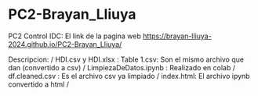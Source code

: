 # PC2-Brayan_Lliuya
PC2 Control IDC: El link de la pagina web https://brayan-lliuya-2024.github.io/PC2-Brayan_Lliuya/

Descripcion: 
/ HDI.csv y HDI.xlsx : Table 1.csv: Son el mismo archivo que dan (convertido a csv) /
LimpiezaDeDatos.ipynb : Realizado en colab /
df.cleaned.csv : Es el archivo csv ya limpiado /
index.html: El archivo ipynb convertido a html /
